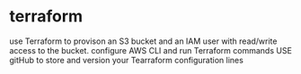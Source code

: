 # terraform
use Terraform to provison an S3 bucket and an IAM user with read/write access to the bucket.
configure AWS CLI and run Terraform commands
USE gitHub to store  and version your Tearraform configuration lines
